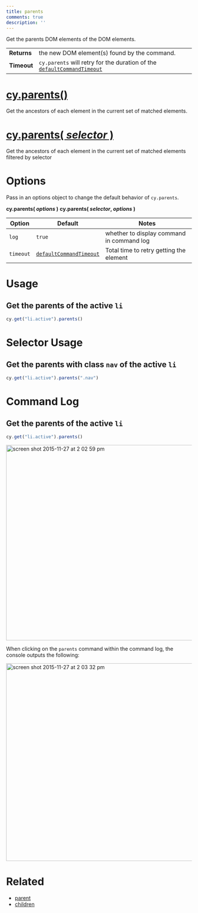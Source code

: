 ```yaml
---
title: parents
comments: true
description: ''
---
```


Get the parents DOM elements of the DOM elements.

| | |
|--- | --- |
| **Returns** | the new DOM element(s) found by the command. |
| **Timeout** | `cy.parents` will retry for the duration of the [`defaultCommandTimeout`](https://on.cypress.io/guides/configuration#timeouts) |

# [cy.parents()](#usage)

Get the ancestors of each element in the current set of matched elements.

# [cy.parents( *selector* )](#selector-usage)

Get the ancestors of each element in the current set of matched elements filtered by selector

# Options

Pass in an options object to change the default behavior of `cy.parents`.

**cy.parents( *options* )**
**cy.parents( *selector*, *options* )**

Option | Default | Notes
--- | --- | ---
`log` | `true` | whether to display command in command log
`timeout` | [`defaultCommandTimeout`](https://on.cypress.io/guides/configuration#timeouts) | Total time to retry getting the element

# Usage

## Get the parents of the active `li`

```javascript
cy.get("li.active").parents()
```

# Selector Usage

## Get the parents with class `nav` of the active `li`

```javascript
cy.get("li.active").parents(".nav")
```

# Command Log

## Get the parents of the active `li`

```javascript
cy.get("li.active").parents()
```

<img width="531" alt="screen shot 2015-11-27 at 2 02 59 pm" src="https://cloud.githubusercontent.com/assets/1271364/11447168/be286244-950f-11e5-82e8-9a2a6d1d08e8.png">

When clicking on the `parents` command within the command log, the console outputs the following:

<img width="537" alt="screen shot 2015-11-27 at 2 03 32 pm" src="https://cloud.githubusercontent.com/assets/1271364/11447171/c1ba5ef8-950f-11e5-9f2d-7fbd0b142649.png">

# Related

- [parent](https://on.cypress.io/api/parent)
- [children](https://on.cypress.io/api/children)

